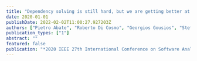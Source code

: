 ```yaml
---
title: "Dependency solving is still hard, but we are getting better at it"
date: 2020-01-01
publishDate: 2022-02-02T11:00:27.927203Z
authors: ["Pietro Abate", "Roberto Di Cosmo", "Georgios Gousios", "Stefano Zacchiroli"]
publication_types: ["1"]
abstract: ""
featured: false
publication: "*2020 IEEE 27th International Conference on Software Analysis, Evolution and Reengineering (SANER)*"
---
```


